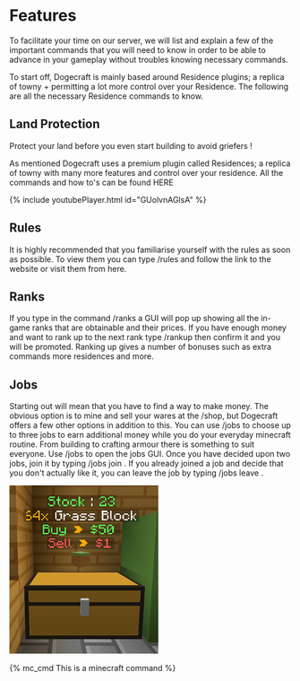 
# Features

To facilitate your time on our server, we will list and explain a few of the important commands that you will need to know in order to be able to advance in your gameplay without troubles knowing necessary commands.

To start off, Dogecraft is mainly based around Residence plugins; a replica of towny + permitting a lot more control over your Residence. The following are all the necessary Residence commands to know. 

## Land Protection

Protect your land before you even start building to avoid griefers !

As mentioned Dogecraft uses a premium plugin called Residences; a replica of towny with many more features and control over your residence. All the commands and how to's can be found HERE

{% include youtubePlayer.html id="GUolvnAGlsA" %}


## Rules

It is highly recommended that you familiarise yourself with the rules as soon as possible. To view them you can type /rules and follow the link to the website or visit them from here. 

## Ranks
If you type in the command /ranks a GUI will pop up showing all the in-game ranks that are obtainable and their prices. If you have enough money and want to rank up to the next rank type /rankup then confirm it and you will be promoted. Ranking up gives a number of bonuses such as extra commands more residences and more. 

## Jobs

Starting out will mean that you have to find a way to make money. The obvious option is to mine and sell your wares at the /shop, but Dogecraft offers a few other options in addition to this. You can use /jobs to choose up to three jobs to earn additional money while you do your everyday minecraft routine. From building to crafting armour there is something to suit everyone. Use /jobs to open the jobs GUI. Once you have decided upon two jobs, join it by typing /jobs join <job name>. If you already joined a job and decide that you don't actually like it, you can leave the job by typing /jobs leave <job name>. 

![chest-shop](assets/img/chest-shop.png)

{% mc_cmd This is a minecraft command %}